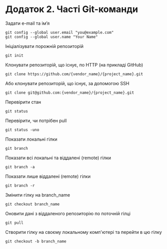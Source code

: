 # Додаток 2. Часті Git-команди

Задати e-mail та ім’я

```
git config --global user.email "you@example.com"
git config --global user.name "Your Name"
```

Ініціалізувати порожній репозиторій

```
git init
```

Клонувати репозиторій, що існує, по HTTP (на прикладі GitHub)

```
git clone https://github.com/{vendor_name}/{project_name}.git
```

Або клонувати репозиторій, що існує, за допомогою SSH

```
git clone git@github.com:{vendor_name}/{project_name}.git
```

Перевірити стан

```
git status
```

Перевірити, чи потрібен pull

```
git status -uno
```

Показати локальні гілки

```
git branch
```

Показати всі локальні та віддалені (remote) гілки

```
git branch -a
```

Показати лише віддалені (remote) гілки

```
git branch -r
```

Змінити гілку на branch_name

```
git checkout branch_name
```

Оновити дані з віддаленого репозиторію по поточній гілці

```
git pull
```

Створити гілку на своєму локальному комп'ютері та перейти в цю гілку

```
git checkout -b branch_name
```
